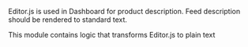 Editor.js is used in Dashboard for product description. Feed description should be rendered to standard text.

This module contains logic that transforms Editor.js to plain text
